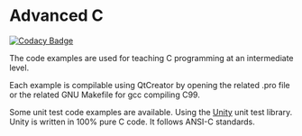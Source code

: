 # Advanced C

[![Codacy Badge](https://api.codacy.com/project/badge/Grade/b4b152e81db44d2e9453eb3350311701)](https://www.codacy.com/project/josokw/AdvancedC/dashboard?utm_source=github.com&amp;utm_medium=referral&amp;utm_content=josokw/AdvancedC&amp;utm_campaign=Badge_Grade_Dashboard)

The code examples are used for teaching C programming at an intermediate
level.

Each example is compilable using QtCreator by opening the related .pro
file or the related GNU Makefile for gcc compiling C99.

Some unit test code examples are available. Using the
[Unity](http://www.throwtheswitch.org/unity/) unit test library.
Unity is written in 100% pure C code. It follows ANSI-C standards.
